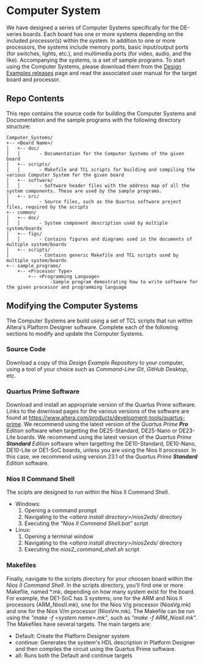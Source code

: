 # Computer System

We have designed a series of Computer Systems specifically for the DE-series boards. Each board has one or more systems depending on the included processor(s) within the system. In addition to one or more processors, the systems include memory ports, basic input/output ports (for switches, lights, etc.), and multimedia ports (for video, audio, and the like). Accompanying the systems, is a set of sample programs. To start using the Computer Systems, please download them from the [Design Examples releases](https://github.com/fpgacademy/Design_Examples/releases) page and read the associated user manual for the target board and processor.

## Repo Contents

This repo contains the source code for building the Computer Systems and Documentation and the sample programs with the following directory structure:
    
    Computer_Systems/
    +-- <Board Name>/
    │   +-- doc/
    │   │       - Documentation for the Computer Systems of the given board 
    │   +-- scripts/
    │   │       - Makefile and TCL scripts for building and compiling the various Computer System for the given board
    │   +-- software/
    │   │       - Software header files with the address map of all the system components. These are used by the sample programs.
    │   +-- src/
    │           - Source files, such as the Quartus software project files, required by the scripts
    +-- common/
    │   +-- doc/
    │   │       - System component description used by multiple system/boards 
    │   +-- figs/
    │   │       - Contains figures and diagrams used in the documents of multiple system/boards 
    │   +-- scripts/
    │           - Contains generic Makefile and TCL scripts used by multiple system/boards 
    +-- sample_programs/
        +-- <Processor Type>
            +-- <Programming Language>
                    -Sample program demostrating how to write software for the given processor and programming language

## Modifying the Computer Systems

The Computer Systems are build using a set of TCL scripts that run within Altera's Platform Designer software. Complete each of the following sections to modify and update the Computer Systems.

### Source Code

Download a copy of this _Design Example Repository_ to your computer, using a tool of your choice such as _Command-Line Git_, _GitHub Desktop_, etc.

### Quartus Prime Software

Download and install an appropriate version of the Quartus Prime software. Links to the download pages for the various versions of the software are found at https://www.altera.com/products/development-tools/quartus-prime. 
We recommend using the latest version of the *Quartus Prime **Pro** Edition* software when targetting the DE25-Standard, DE25-Nano or DE23-Lite boards. We recommend using the latest version of the *Quartus Prime **Standard** Edition* software when targetting the DE10-Standard, DE10-Nano, DE10-Lite or DE1-SoC boards, unless you are using the Nios II processor. In this case, we recommend using version 23.1 of the *Quartus Prime **Standard** Edition* software.

### Nios II Command Shell

The scipts are designed to run within the Nios II Command Shell.
- Windows:
    1. Opening a command prompt
    2. Navigating to the *\<altera install directory\>/nios2eds/* directory
    3. Executing the *\"Nios II Command Shell.bat\"* script
- Linux:
    1. Opening a terminal window
    2. Navigating to the *\<altera install directory\>/nios2eds/* directory
    3. Executing the *nios2_command_shell.sh* script

### Makefiles

Finally, navigate to the scripts directory for your choosen board within the *Nios II Command Shell*. In the scripts directory, you'll find one or more Makefile, named *.mk, depending on how many system exist for the board. For example, the DE1-SoC has 3 systems; one for the ARM and Nios II processors (ARM_NiosII.mk), one for the Nios V/g processor (NiosVg.mk) and one for the Nios V/m processor (NiosVm.mk). The Makefile can be run using the *\"make -f \<system name\>.mk\"*, such as *\"make -f ARM_NiosII.mk\"*. The Makefiles have several targets. The main targets are:

- Default: Create the Platform Designer system
- continue: Generates the system's HDL description in Platform Designer and then compiles the circuit using the Quartus Prime software.
- all: Runs both the Default and continue targets

